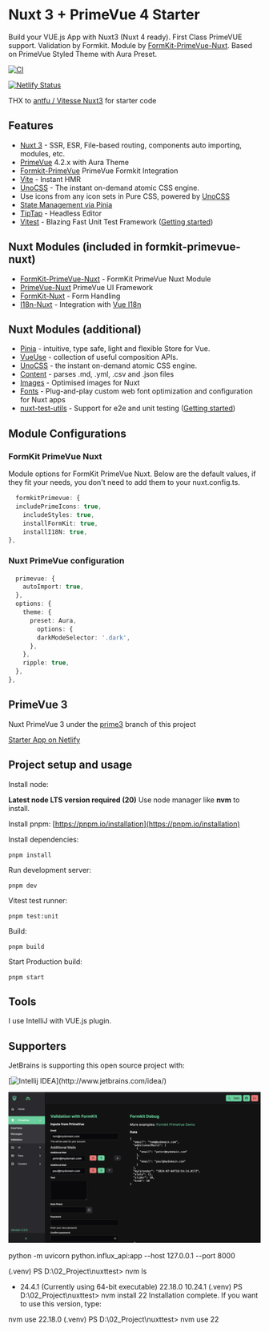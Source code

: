 # Nuxt 3 + PrimeVue 4 Starter

Build your VUE.js App with Nuxt3 (Nuxt 4 ready). First Class PrimeVUE support. Validation by Formkit.
Module by [FormKit-PrimeVue-Nuxt](https://github.com/sfxcode/formkit-primevue-nuxt).
Based on PrimeVue Styled Theme with Aura Preset.

[![CI](https://github.com/sfxcode/nuxt3-primevue-starter/actions/workflows/main.yml/badge.svg)](https://github.com/sfxcode/nuxt3-primevue-starter/actions/workflows/main.yml)

[![Netlify Status](https://api.netlify.com/api/v1/badges/436604a1-fe0c-4b76-aeae-75744104d16b/deploy-status)](https://app.netlify.com/sites/nuxt3-primevue-starter/deploys)

THX to [antfu / Vitesse Nuxt3](https://github.com/antfu/vitesse-nuxt3) for starter code

## Features

- [Nuxt 3](https://v3.nuxtjs.org) - SSR, ESR, File-based routing, components auto importing, modules, etc.
- [PrimeVue](https://primevue.org/) 4.2.x with Aura Theme
- [Formkit-PrimeVue](https://formkit-primevue.netlify.app/) PrimeVue Formkit Integration
- [Vite](https://vitejs.dev/) - Instant HMR
- [UnoCSS](https://github.com/antfu/unocss) - The instant on-demand atomic CSS engine.
- Use icons from any icon sets in Pure CSS, powered by [UnoCSS](https://github.com/antfu/unocss)
- [State Management via Pinia](https://pinia.esm.dev)
- [TipTap](https://tiptap.dev) - Headless Editor
- [Vitest](https://vitest.dev/) - Blazing Fast Unit Test Framework ([Getting started](https://vitest.dev/guide))

## Nuxt Modules (included in formkit-primevue-nuxt)

- [FormKit-PrimeVue-Nuxt](https://github.com/sfxcode/formkit-primevue-nuxt) - FormKit PrimeVue Nuxt Module
- [PrimeVue-Nuxt](https://primevue.org/nuxt/) PrimeVue UI Framework
- [FormKit-Nuxt](https://formkit.com/) - Form Handling
- [I18n-Nuxt](https://v8.i18n.nuxtjs.org) - Integration with [Vue I18n](https://vue-i18n.intlify.dev/)

## Nuxt Modules (additional)

- [Pinia](https://pinia.esm.dev/) - intuitive, type safe, light and flexible Store for Vue.
- [VueUse](https://github.com/vueuse/vueuse) - collection of useful composition APIs.
- [UnoCSS](https://github.com/antfu/unocss) - the instant on-demand atomic CSS engine.
- [Content](https://content.nuxtjs.org) - parses .md, .yml, .csv and .json files
- [Images](https://nuxt.com/modules/images) - Optimised images for Nuxt
- [Fonts](https://nuxt.com/modules/fonts) - Plug-and-play custom web font optimization and configuration for Nuxt apps
- [nuxt-test-utils](https://github.com/nuxt/test-utils) - Support for e2e and unit testing ([Getting started](https://nuxt.com/docs/getting-started/testing))

## Module Configurations

### FormKit PrimeVue Nuxt

Module options for FormKit PrimeVue Nuxt.
Below are the default values, if they fit your needs, you don't need to add them to your nuxt.config.ts.

```typescript
  formkitPrimevue: {
  includePrimeIcons: true,
    includeStyles: true,
    installFormKit: true,
    installI18N: true,
},
```

### Nuxt PrimeVue configuration

```typescript
  primevue: {
    autoImport: true,
  },
  options: {
    theme: {
      preset: Aura,
        options: {
        darkModeSelector: '.dark',
      },
    },
    ripple: true,
  },
},
```

## PrimeVue 3

Nuxt PrimeVue 3 under the [prime3](https://github.com/sfxcode/nuxt3-primevue-starter/tree/prime3) branch of this project

[Starter App on Netlify](https://vite-primevue-starter.netlify.app/)

## Project setup and usage

Install node:

**Latest node LTS version required (20)**
Use node manager like **nvm** to install.

Install pnpm:
[https://pnpm.io/installation](https://pnpm.io/installation)

Install dependencies:

```
pnpm install
```

Run development server:

```
pnpm dev
```

Vitest test runner:

```
pnpm test:unit
```

Build:

```
pnpm build
```

Start Production build:

```
pnpm start
```

## Tools

I use IntelliJ with VUE.js plugin.

## Supporters

JetBrains is supporting this open source project with:

[![Intellij IDEA](https://resources.jetbrains.com/storage/products/company/brand/logos/IntelliJ_IDEA.svg?_gl=1*186j7fd*_gcl_au*MjEwMzAyNDUzNi4xNzIwMTE5MTc0*_ga*MTg4NjQzMDA5MC4xNzIwMTE5MTc0*_ga_9J976DJZ68*MTcyMDExOTE3NC4xLjAuMTcyMDExOTE3OS41NS4wLjA.)](http://www.jetbrains.com/idea/)

![](public/starter_4.png)


python -m uvicorn python.influx_api:app --host 127.0.0.1 --port 8000

(.venv) PS D:\02_Project\nuxttest> nvm ls

  * 24.4.1 (Currently using 64-bit executable)
    22.18.0
    10.24.1
(.venv) PS D:\02_Project\nuxttest> nvm install 22
Installation complete.
If you want to use this version, type:

nvm use 22.18.0
(.venv) PS D:\02_Project\nuxttest> nvm use 22    
